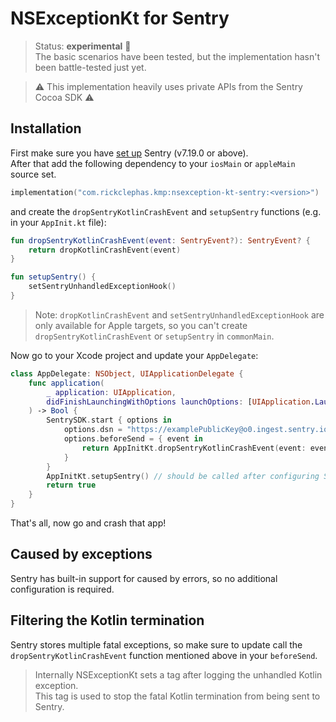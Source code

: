 # NSExceptionKt for Sentry

> Status: **experimental** 🚧  
> The basic scenarios have been tested, but the implementation hasn't been battle-tested just yet.

> ⚠️ This implementation heavily uses private APIs from the Sentry Cocoa SDK ⚠️

## Installation

First make sure you have [set up](https://docs.sentry.io/platforms/apple/guides/ios/#install) Sentry (v7.19.0 or above).  
After that add the following dependency to your `iosMain` or `appleMain` source set.

```kotlin
implementation("com.rickclephas.kmp:nsexception-kt-sentry:<version>")
```

and create the `dropSentryKotlinCrashEvent` and `setupSentry` functions (e.g. in your `AppInit.kt` file):

```kotlin
fun dropSentryKotlinCrashEvent(event: SentryEvent?): SentryEvent? {
    return dropKotlinCrashEvent(event)
}

fun setupSentry() {
    setSentryUnhandledExceptionHook()
}
```

> Note: `dropKotlinCrashEvent` and `setSentryUnhandledExceptionHook` are only available for Apple targets,
> so you can't create `dropSentryKotlinCrashEvent` or `setupSentry` in `commonMain`.

Now go to your Xcode project and update your `AppDelegate`:

```swift
class AppDelegate: NSObject, UIApplicationDelegate {
    func application(
        _ application: UIApplication,
        didFinishLaunchingWithOptions launchOptions: [UIApplication.LaunchOptionsKey : Any]? = nil
    ) -> Bool {
        SentrySDK.start { options in
            options.dsn = "https://examplePublicKey@o0.ingest.sentry.io/0"
            options.beforeSend = { event in
                return AppInitKt.dropSentryKotlinCrashEvent(event: event)
            }
        }
        AppInitKt.setupSentry() // should be called after configuring Sentry
        return true
    }
}
```

That's all, now go and crash that app!

## Caused by exceptions

Sentry has built-in support for caused by errors, so no additional configuration is required.

## Filtering the Kotlin termination

Sentry stores multiple fatal exceptions, so make sure to update call the `dropSentryKotlinCrashEvent`
function mentioned above in your `beforeSend`.

> Internally NSExceptionKt sets a tag after logging the unhandled Kotlin exception.  
> This tag is used to stop the fatal Kotlin termination from being sent to Sentry.
